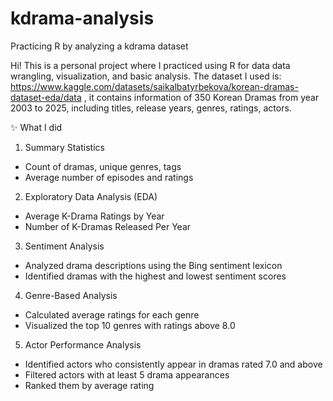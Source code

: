 # kdrama-analysis
Practicing R by analyzing a kdrama dataset

Hi! This is a personal project where I practiced using R for data data wrangling, visualization, and basic analysis. The dataset I used is: https://www.kaggle.com/datasets/saikalbatyrbekova/korean-dramas-dataset-eda/data , it contains information of 350 Korean Dramas from year 2003 to 2025, including titles, release years, genres, ratings, actors.

✨ What I did
1. Summary Statistics
  - Count of dramas, unique genres, tags
  - Average number of episodes and ratings


2. Exploratory Data Analysis (EDA)
  - Average K-Drama Ratings by Year
  - Number of K-Dramas Released Per Year


3. Sentiment Analysis
  - Analyzed drama descriptions using the Bing sentiment lexicon
  - Identified dramas with the highest and lowest sentiment scores
    

4. Genre-Based Analysis
  - Calculated average ratings for each genre
  - Visualized the top 10 genres with ratings above 8.0
    

5. Actor Performance Analysis
  - Identified actors who consistently appear in dramas rated 7.0 and above
  - Filtered actors with at least 5 drama appearances
  - Ranked them by average rating
